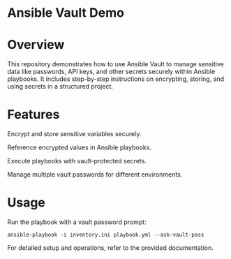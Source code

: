 # Ansible Vault Demo

# Overview

This repository demonstrates how to use Ansible Vault to manage sensitive data like passwords, API keys, and other secrets securely within Ansible playbooks. It includes step-by-step instructions on encrypting, storing, and using secrets in a structured project.

# Features

Encrypt and store sensitive variables securely.

Reference encrypted values in Ansible playbooks.

Execute playbooks with vault-protected secrets.

Manage multiple vault passwords for different environments.

# Usage

Run the playbook with a vault password prompt:

`ansible-playbook -i inventory.ini playbook.yml --ask-vault-pass`

For detailed setup and operations, refer to the provided documentation.
